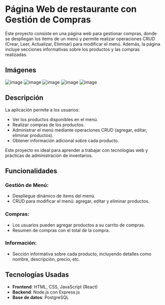 # Página Web de restaurante con Gestión de Compras

Este proyecto consiste en una página web para gestionar compras, donde se despliegan los items de un menú y permite realizar operaciones CRUD (Crear, Leer, Actualizar, Eliminar) para modificar el menú. Además, la página incluye secciones informativas sobre los productos y las compras realizadas.

## Imágenes
![image](https://github.com/user-attachments/assets/9463ee1d-325a-40b0-8fb7-117095ecb44b)
![image](https://github.com/user-attachments/assets/c106dbd3-09f4-45ce-b484-31d086952031)
![image](https://github.com/user-attachments/assets/2b8b2f90-0e91-4172-ada0-b827e7939042)
![image](https://github.com/user-attachments/assets/771f8138-7bcd-490a-b0d0-e0103550ffed)
![image](https://github.com/user-attachments/assets/d5e0f801-3a53-466b-9f5f-8827cdc34652)


## Descripción

La aplicación permite a los usuarios:
- Ver los productos disponibles en el menú.
- Realizar compras de los productos.
- Administrar el menú mediante operaciones CRUD (agregar, editar, eliminar productos).
- Obtener información adicional sobre cada producto.

Este proyecto es ideal para aprender a trabajar con tecnologías web y prácticas de administración de inventarios.

## Funcionalidades

### Gestión de Menú:
- Despliegue dinámico de items del menú.
- CRUD para modificar el menú: agregar, editar y eliminar productos.

### Compras:
- Los usuarios pueden agregar productos a su carrito de compras.
- Resumen de compras con el total de la compra.

### Información:
- Sección informativa sobre cada producto, incluyendo detalles como nombre, descripción, precio, etc.

## Tecnologías Usadas

- **Frontend**: HTML, CSS, JavaScript (React)
- **Backend**: Node.js con Express.js 
- **Base de datos**: PostgreSQL




